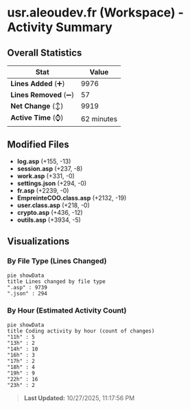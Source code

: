 # usr.aleoudev.fr (Workspace) - Activity Summary 

## Overall Statistics

| Stat                   | Value                                                             |
| ---------------------- | ----------------------------------------------------------------- |
| **Lines Added** (➕)   | 9976                                          |
| **Lines Removed** (➖) | 57                                        |
| **Net Change** (↕)    | 9919                |
| **Active Time** (⌚)   | 62 minutes |


## Modified Files
- **log.asp** (+155, -13)
- **session.asp** (+237, -8)
- **work.asp** (+331, -0)
- **settings.json** (+294, -0)
- **fr.asp** (+2239, -0)
- **EmpreinteCOO.class.asp** (+2132, -19)
- **user.class.asp** (+218, -0)
- **crypto.asp** (+436, -12)
- **outils.asp** (+3934, -5)

## Visualizations

### By File Type (Lines Changed)

```mermaid
pie showData
title Lines changed by file type
".asp" : 9739
".json" : 294
```

### By Hour (Estimated Activity Count)

```mermaid
pie showData
title Coding activity by hour (count of changes)
"11h" : 5
"13h" : 2
"14h" : 10
"16h" : 3
"17h" : 2
"18h" : 4
"19h" : 9
"22h" : 16
"23h" : 2
```


> **Last Updated:** 10/27/2025, 11:17:56 PM